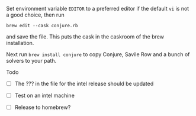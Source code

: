 Set environment variable `EDITOR` to a preferred editor if the default `vi` is not a good choice, then run
```
brew edit --cask conjure.rb
```
and save the file. This puts the cask in the caskroom of the brew installation.

Next run `brew install conjure` to copy Conjure, Savile Row and a bunch of solvers to your path.

Todo

- [ ] The ??? in the file for the intel release should be updated
- [ ] Test on an intel machine
- [ ] Release to homebrew?

